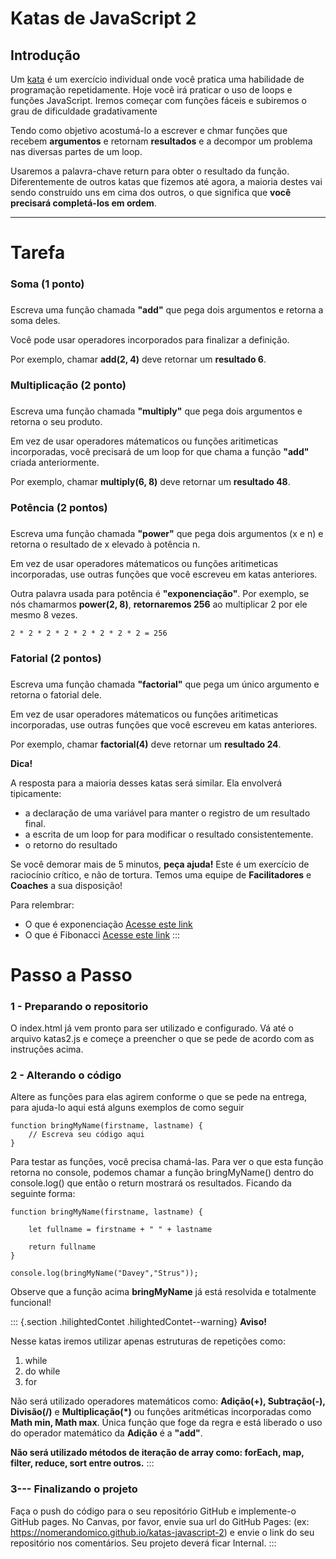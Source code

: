 Katas de JavaScript 2
=====================

<div>

Introdução
----------

Um [kata](https://en.wikipedia.org/wiki/Kata_(programming)) é um
exercício individual onde você pratica uma habilidade de programação
repetidamente. Hoje você irá praticar o uso de loops e funções
JavaScript. Iremos começar com funções fáceis e subiremos o grau de
dificuldade gradativamente

Tendo como objetivo acostumá-lo a escrever e chmar funções que recebem
**argumentos** e retornam **resultados** e a decompor um problema nas
diversas partes de um loop.

Usaremos a palavra-chave return para obter o resultado da função.
Diferentemente de outros katas que fizemos até agora, a maioria destes
vai sendo construído uns em cima dos outros, o que significa que **você
precisará completá-los em ordem**.

</div>

------------------------------------------------------------------------

Tarefa
======

### Soma (1 ponto)

### 

Escreva uma função chamada **\"add\"** que pega dois argumentos e
retorna a soma deles.

Você pode usar operadores incorporados para finalizar a definição.

Por exemplo, chamar **add(2, 4)** deve retornar um **resultado 6**.

### Multiplicação (2 ponto)

### 

Escreva uma função chamada **\"multiply\"** que pega dois argumentos e
retorna o seu produto.

Em vez de usar operadores mátematicos ou funções aritimeticas
incorporadas, você precisará de um loop for que chama a função
**\"add\"** criada anteriormente.

Por exemplo, chamar **multiply(6, 8)** deve retornar um **resultado
48**.

### Potência (2 pontos)

### 

Escreva uma função chamada **\"power\"** que pega dois argumentos (x e
n) e retorna o resultado de x elevado à potência n.

Em vez de usar operadores mátematicos ou funções aritimeticas
incorporadas, use outras funções que você escreveu em katas anteriores.

Outra palavra usada para potência é **\"exponenciação\"**. Por exemplo,
se nós chamarmos **power(2, 8)**, **retornaremos 256** ao multiplicar 2
por ele mesmo 8 vezes.

    2 * 2 * 2 * 2 * 2 * 2 * 2 * 2 = 256

### Fatorial (2 pontos)

### 

Escreva uma função chamada **\"factorial\"** que pega um único argumento
e retorna o fatorial dele.

Em vez de usar operadores mátematicos ou funções aritimeticas
incorporadas, use outras funções que você escreveu em katas anteriores.

Por exemplo, chamar **factorial(4)** deve retornar um **resultado 24**.

**Dica!**

A resposta para a maioria desses katas será similar. Ela envolverá
tipicamente:

-   a declaração de uma variável para manter o registro de um resultado
    final.
-   a escrita de um loop for para modificar o resultado
    consistentemente.
-   o retorno do resultado

Se você demorar mais de 5 minutos, **peça ajuda!** Este é um exercício
de raciocínio crítico, e não de tortura. Temos uma equipe de
**Facilitadores** e **Coaches** a sua disposição!

Para relembrar:

-   O que é exponenciação [Acesse este
    link](https://pt.wikipedia.org/wiki/Exponencia%C3%A7%C3%A3o)
-   O que é Fibonacci [Acesse este
    link](https://pt.wikipedia.org/wiki/Sequ%C3%AAncia_de_Fibonacci)
:::

Passo a Passo
=============

### 1 - Preparando o repositorio

O index.html já vem pronto para ser utilizado e configurado. Vá
até o arquivo katas2.js e começe a preencher o que se pede de acordo com
as instruções acima.

### 2 - Alterando o código

Altere as funções para elas agirem conforme o que se pede na entrega,
para ajuda-lo aqui está alguns exemplos de como seguir

    function bringMyName(firstname, lastname) {
        // Escreva seu código aqui
    }

Para testar as funções, você precisa chamá-las. Para ver o que esta
função retorna no console, podemos chamar a função bringMyName() dentro
do console.log() que então o return mostrará os resultados. Ficando da
seguinte forma:

    function bringMyName(firstname, lastname) {

        let fullname = firstname + " " + lastname

        return fullname
    }

    console.log(bringMyName("Davey","Strus"));

Observe que a função acima **bringMyName** já está resolvida e
totalmente funcional!

::: {.section .hilightedContet .hilightedContet--warning}
**Aviso!**

Nesse katas iremos utilizar apenas estruturas de repetições como:

1.  while
2.  do while
3.  for

Não será utilizado operadores matemáticos como: **Adição(+),
Subtração(-), Divisão(/)** e **Multiplicação(\*)** ou funções
aritméticas incorporadas como **Math min, Math max**. Única função que
foge da regra e está liberado o uso do operador matemático da **Adição**
é a **\"add\"**.

**Não será utilizado métodos de iteração de array como: forEach, map,
filter, reduce, sort entre outros.**
:::

### 3--- Finalizando o projeto

Faça o push do código para o seu repositório GitHub e implemente-o
GitHub pages. No Canvas, por favor, envie sua url do GitHub Pages: (ex:
https://nomerandomico.github.io/katas-javascript-2) e envie o link do
seu repositório nos comentários. Seu projeto deverá ficar Internal.
:::
